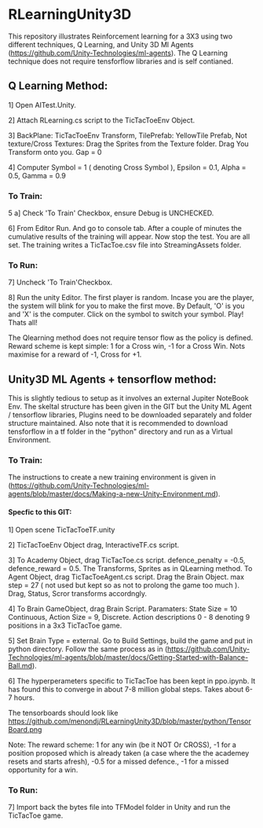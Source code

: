 # RLearningUnity3D

This repository illustrates Reinforcement learning for a 3X3 using two different techniques, Q Learning, and  Unity 3D Ml Agents (https://github.com/Unity-Technologies/ml-agents). The Q Learning technique does not require tensforflow libraries and is self contianed.

## Q Learning Method:
1] Open AITest.Unity. 

2] Attach RLearning.cs script to the TicTacToeEnv Object. 

3] BackPlane: TicTacToeEnv Transform, TilePrefab: YellowTile Prefab, Not texture/Cross Textures: Drag the Sprites from the Texture folder. Drag You Transform onto you. Gap = 0 

4] Computer Symbol = 1 ( denoting Cross Symbol ), Epsilon = 0.1, Alpha = 0.5, Gamma = 0.9

### To Train:
5 a] Check 'To Train' Checkbox, ensure Debug is UNCHECKED.

6] From Editor Run. And go to console tab. After a couple of minutes the cumulative results of the training will appear. Now stop the test. You are all set. The training writes a TicTacToe.csv file into StreamingAssets folder.


### To Run:
7] Uncheck 'To Train'Checkbox.

8] Run the unity Editor. The first player is random. Incase you are the player, the system will blink for you to make the first move. By Default, 'O' is you and 'X' is the computer. Click on the symbol to switch your symbol. Play! Thats all!


The Qlearning method does not require tensor flow as the policy is defined.
Reward scheme is kept simple: 1 for a Cross win, -1 for a Cross Win. Nots maximise for a reward of -1, Cross for +1.

## Unity3D ML Agents + tensorflow method:
This is slightly tedious to setup as it involves an external Jupiter NoteBook Env. The skeltal structure has been given in the GIT but the Unity ML Agent / tensorflow libraries, Plugins need to be downloaded separately and folder structure maintained. Also note that it is recommended to download tensforflow in a tf folder in the "python" directory  and run as a Virtual Environment. 

### To Train:
The instructions to create a new training environment is given in (https://github.com/Unity-Technologies/ml-agents/blob/master/docs/Making-a-new-Unity-Environment.md). 

#### Specfic to this GIT:

1] Open scene TicTacToeTF.unity

2] TicTacToeEnv Object drag, InteractiveTF.cs script.

3] To Academy Object, drag TicTacToe.cs script. defence_penalty = -0.5, defence_reward = 0.5. The Transforms, Sprites as in QLearning method. To Agent Object, drag TicTacToeAgent.cs script. Drag the Brain Object. max step = 27 ( not used but kept so as not to prolong the game too much ). Drag, Status, Scror transforms accordngly.

4] To Brain GameObject, drag Brain Script. Paramaters: State Size = 10 Continuous, Action Size = 9, Discrete. Action descriptions 0 - 8 denoting 9 positions in a 3x3 TicTacToe game.

5] Set Brain Type = external. Go to Build Settings, build the game and put in python directory. Follow the same process as in (https://github.com/Unity-Technologies/ml-agents/blob/master/docs/Getting-Started-with-Balance-Ball.md).

6] The hyperperameters specific to TicTacToe has been kept in ppo.ipynb. It has found this to converge in about 7-8 million global steps. Takes about 6-7 hours. 

The tensorboards should look like https://github.com/menondj/RLearningUnity3D/blob/master/python/TensorBoard.png

Note: The reward scheme: 1 for any win (be it NOT Or CROSS), -1 for a position proposed which is already taken (a case where the the academey resets and starts afresh), -0.5 for a missed defence., -1 for a missed opportunity for a win.



### To Run:
7] Import back the bytes file into TFModel folder in Unity and run the TicTacToe game.










